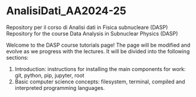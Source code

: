 # AnalisiDati_AA2024-25
Repository per il corso di Analisi dati in Fisica subnucleare (DASP)
Repository for the course Data Analysis in Subnuclear Physics (DASP)

Welcome to the DASP course tutorials page! 
The page will be modified and evolve as we progress with the lectures.
It will be divided into the following sections:

1) Introduction: instructions for installing the main components for work: git, python, pip, jupyter, root
2) Basic computer science concepts: filesystem, terminal, compiled and interpreted programming languages.
